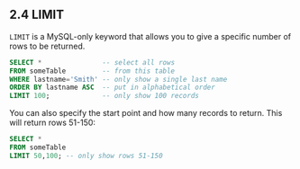 ## 2.4 LIMIT
`LIMIT` is a MySQL-only keyword that allows you to give a specific number of rows to be returned. 
```sql
SELECT *               -- select all rows
FROM someTable         -- from this table
WHERE lastname='Smith' -- only show a single last name
ORDER BY lastname ASC  -- put in alphabetical order
LIMIT 100;             -- only show 100 records
```

You can also specify the start point and how many records to return. This will return rows 51-150:
```sql
SELECT *
FROM someTable
LIMIT 50,100; -- only show rows 51-150
```
